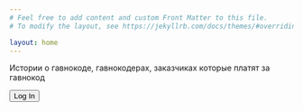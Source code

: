 ```yaml
---
# Feel free to add content and custom Front Matter to this file.
# To modify the layout, see https://jekyllrb.com/docs/themes/#overriding-theme-defaults

layout: home
---
```

Истории о гавнокоде, гавнокодерах, заказчиках которые платят за гавнокод

<button id="btn_do_login">Log In</button>
<div id="ui-target"></div>
